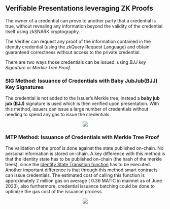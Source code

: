 ## Verifiable Presentations leveraging ZK Proofs

The owner of a credential can prove to another party that a credential is true, without revealing any information beyond the validity of the credential itself using zkSNARK cryptography.

The Verifier can request any proof of the information contained in the identity credential (using the zkQuery Request Language) and obtain guaranteed correctness without access to the private credential.

There are two ways those credentials can be issued: using *BJJ key Signature* or *Merkle Tree Proof*.


### SIG Method: Issuance of Credentials with Baby JubJub(BJJ) Key Signatures

The credential is not added to the Issuer’s Merkle tree, instead a **baby jub jub (BJJ)** signature is used which is then verified upon presentation. With this method, issuers can issue a large number of credentials without needing to spend any gas to issue the credentials.

<div align="center">
    <img src="../../imgs/babyjubjub.png"></img>
</div>

### MTP Method: Issuance of Credentials with Merkle Tree Proof

The validation of the proof is done against the state published on-chain. No personal information is stored on-chain. A key difference with this method is that the identity state has to be published on-chain (the hash of the merkle trees), since the [Identity State Transition function](https://docs.iden3.io/protocol/spec/#identity-state-update) has to be executed. Another important difference is that through this method smart contracts can issue credentials. The estimated cost of calling this function is approximately 2 million gas on average ( 0.36 MATIC in mainnet as of June 2023), also furthermore, credential issuance batching could be done to optimize the gas cost of the issuance process.

<div align="center">
    <img src="../../imgs/mtp.png"></img>
</div>
